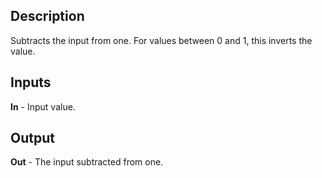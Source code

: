 ## Description
Subtracts the input from one. For values between 0 and 1, this inverts the value.

## Inputs
**In** - Input value.

## Output
**Out** - The input subtracted from one.